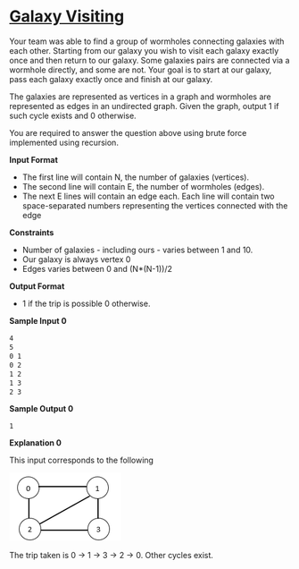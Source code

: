 # [Galaxy Visiting](https://www.hackerrank.com/contests/cmpn302-fall2021-hw1/challenges/galaxy-visiting)

Your team was able to find a group of wormholes connecting galaxies with each other.
Starting from our galaxy you wish to visit each galaxy exactly once 
and then return to our galaxy. Some galaxies pairs are connected via a wormhole 
directly, and some are not. Your goal is to start at our galaxy, 
pass each galaxy exactly once and finish at our galaxy.

The galaxies are represented as vertices in a graph and wormholes are represented as edges in an undirected graph. 
Given the graph, output 1 if such cycle exists and 0 otherwise.

You are required to answer the question above using brute force implemented using recursion.

**Input Format**

- The first line will contain N, the number of galaxies (vertices).
- The second line will contain E, the number of wormholes (edges).
- The next E lines will contain an edge each. Each line will contain two space-separated numbers representing the vertices connected with the edge


**Constraints**

- Number of galaxies - including ours - varies between 1 and 10.
- Our galaxy is always vertex 0
- Edges varies between 0 and (N*(N-1))/2

**Output Format**

- 1 if the trip is possible 0 otherwise.

**Sample Input 0**
```
4
5
0 1
0 2
1 2
1 3
2 3
```

**Sample Output 0**

```
1
```

**Explanation 0**

This input corresponds to the following

![img.png](img.png)

The trip taken is 0 -> 1 -> 3 -> 2 -> 0. Other cycles exist.